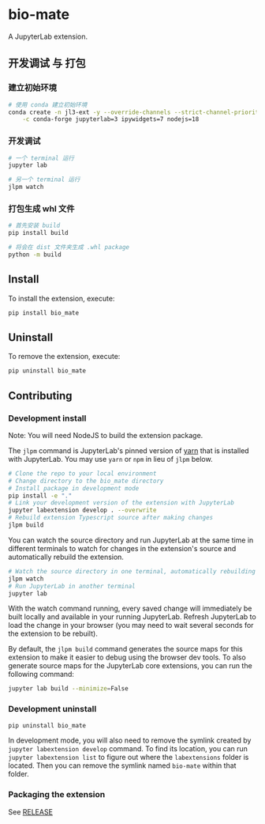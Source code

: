 # bio-mate

A JupyterLab extension.

## 开发调试 与 打包

### 建立初始环境

```bash
# 使用 conda 建立初始环境
conda create -n jl3-ext -y --override-channels --strict-channel-priority \
	-c conda-forge jupyterlab=3 ipywidgets=7 nodejs=18
```

### 开发调试

```bash
# 一个 terminal 运行
jupyter lab

# 另一个 terminal 运行
jlpm watch
```

### 打包生成 whl 文件

```bash
# 首先安装 build
pip install build

# 将会在 dist 文件夹生成 .whl package
python -m build
```

## Install

To install the extension, execute:

```bash
pip install bio_mate
```

## Uninstall

To remove the extension, execute:

```bash
pip uninstall bio_mate
```

## Contributing

### Development install

Note: You will need NodeJS to build the extension package.

The `jlpm` command is JupyterLab's pinned version of
[yarn](https://yarnpkg.com/) that is installed with JupyterLab. You may use
`yarn` or `npm` in lieu of `jlpm` below.

```bash
# Clone the repo to your local environment
# Change directory to the bio_mate directory
# Install package in development mode
pip install -e "."
# Link your development version of the extension with JupyterLab
jupyter labextension develop . --overwrite
# Rebuild extension Typescript source after making changes
jlpm build
```

You can watch the source directory and run JupyterLab at the same time in different terminals to watch for changes in the extension's source and automatically rebuild the extension.

```bash
# Watch the source directory in one terminal, automatically rebuilding when needed
jlpm watch
# Run JupyterLab in another terminal
jupyter lab
```

With the watch command running, every saved change will immediately be built locally and available in your running JupyterLab. Refresh JupyterLab to load the change in your browser (you may need to wait several seconds for the extension to be rebuilt).

By default, the `jlpm build` command generates the source maps for this extension to make it easier to debug using the browser dev tools. To also generate source maps for the JupyterLab core extensions, you can run the following command:

```bash
jupyter lab build --minimize=False
```

### Development uninstall

```bash
pip uninstall bio_mate
```

In development mode, you will also need to remove the symlink created by `jupyter labextension develop`
command. To find its location, you can run `jupyter labextension list` to figure out where the `labextensions`
folder is located. Then you can remove the symlink named `bio-mate` within that folder.

### Packaging the extension

See [RELEASE](RELEASE.md)
